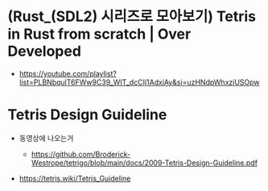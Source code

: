 # (Rust_(SDL2) 시리즈로 모아보기) Tetris in Rust from scratch | Over Developed
- https://youtube.com/playlist?list=PLBNbqulT6FWw9C39_WIT_dcCIj1AdxiAy&si=uzHNdpWhxzjUSOpw

# Tetris Design Guideline

- 동영상에 나오는거 
  - https://github.com/Broderick-Westrope/tetrigo/blob/main/docs/2009-Tetris-Design-Guideline.pdf

- https://tetris.wiki/Tetris_Guideline

